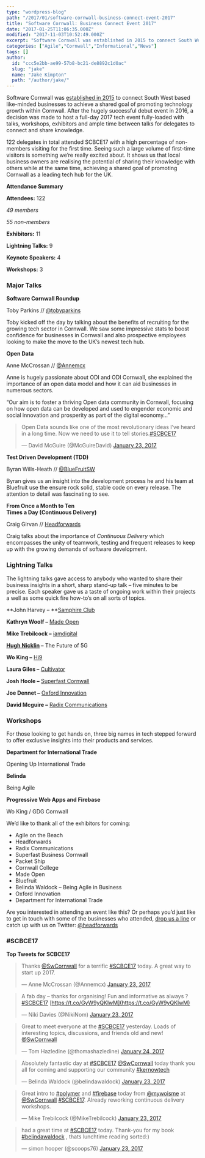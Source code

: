 ```yaml
---
type: "wordpress-blog"
path: "/2017/01/software-cornwall-business-connect-event-2017"
title: "Software Cornwall: Business Connect Event 2017"
date: "2017-01-25T11:06:35.000Z"
modified: "2017-11-03T10:52:49.000Z"
excerpt: "Software Cornwall was established in 2015 to connect South West based like-minded businesses to achieve a shared goal of promoting technology growth within Cornwall. After the hugely successful debut event in 2016, a decision was made to host a full-day 2017 tech event fully-loaded with talks, workshops, exhibitors and ample time between talks for delegates to …"
categories: ["Agile","Cornwall","Informational","News"]
tags: []
author:
  id: "ccc5e2bb-ae99-57b8-bc21-de8892c1d0ac"
  slug: "jake"
  name: "Jake Kimpton"
  path: "/author/jake/"
---
```

Software Cornwall was [established in 2015](https://www.softwarecornwall.org/about-us/) to connect South West based like-minded businesses to achieve a shared goal of promoting technology growth within Cornwall. After the hugely successful debut event in 2016, a decision was made to host a full-day 2017 tech event fully-loaded with talks, workshops, exhibitors and ample time between talks for delegates to connect and share knowledge.

122 delegates in total attended SCBCE17 with a high percentage of non-members visiting for the first time. Seeing such a large volume of first-time visitors is something we’re really excited about. It shows us that local business owners are realising the potential of sharing their knowledge with others while at the same time, achieving a shared goal of promoting Cornwall as a leading tech hub for the UK.

**Attendance Summary**

**Attendees:** 122

_49 members_

_55 non-members_

**Exhibitors:** 11

**Lightning Talks:** 9

**Keynote Speakers:** 4

**Workshops:** 3

### Major Talks

**Software Cornwall Roundup**

Toby Parkins // [@tobyparkins](https://twitter.com/tobyparkins)

Toby kicked off the day by talking about the benefits of recruiting for the growing tech sector in Cornwall. We saw some impressive stats to boost confidence for businesses in Cornwall and also prospective employees looking to make the move to the UK’s newest tech hub.

**Open Data**

Anne McCrossan // [@Annemcx](https://twitter.com/Annemcx)

Anne is hugely passionate about ODI and ODI Cornwall, she explained the importance of an open data model and how it can aid businesses in numerous sectors.

“Our aim is to foster a thriving Open data community in Cornwall, focusing on how open data can be developed and used to engender economic and social innovation and prosperity as part of the digital economy…”

> Open Data sounds like one of the most revolutionary ideas I’ve heard in a long time. Now we need to use it to tell stories.[#SCBCE17](https://twitter.com/hashtag/SCBCE17?src=hash)
> 
> — David McGuire (@McGuireDavid) [January 23, 2017](https://twitter.com/McGuireDavid/status/823490511981969408)

**Test Driven Development (TDD)**

Byran Wills-Heath // [@BlueFruitSW](https://twitter.com/BluefruitSW)

Byran gives us an insight into the development process he and his team at Bluefruit use the ensure rock solid, stable code on every release. The attention to detail was fascinating to see.

**From Once a Month to Ten**  
**Times a Day (Continuous Delivery)**

Craig Girvan // [Headforwards](https://www.headforwards.com)

Craig talks about the importance of _Continuous Delivery_ which encompasses the unity of teamwork, testing and frequent releases to keep up with the growing demands of software development.

### Lightning Talks

The lightning talks gave access to anybody who wanted to share their business insights in a short, sharp stand-up talk – five minutes to be precise. Each speaker gave us a taste of ongoing work within their projects a well as some quick fire how-to’s on all sorts of topics.

**John Harvey – **[Samphire Club](http://thesamphireclub.co.uk/)

**Kathryn Woolf –** [Made Open](https://www.madeopen.co.uk/)

**Mike Trebilcock –** [iamdigital](https://www.iamdigital.uk/)

**[Hugh Nicklin](https://www.linkedin.com/in/hugh-nicklin-b89536) –** The Future of 5G

**Wo King –** [Hi9](https://hi9.io/)

**Laura Giles –** [Cultivator](http://creativeskills.org.uk/)

**Josh Hoole –** [Superfast Cornwall](http://www.sfbcornwall.co.uk/)

**Joe Dennet –** [Oxford Innovation](http://www.oxin.co.uk/)

**David Mcguire –** [Radix Communications](https://radix-communications.com/)

### Workshops

For those looking to get hands on, three big names in tech stepped forward to offer exclusive insights into their products and services.

**Department for International Trade**

Opening Up International Trade

**Belinda**

Being Agile

**Progressive Web Apps and Firebase**

Wo King / GDG Cornwall

We’d like to thank all of the exhibitors for coming:

*   Agile on the Beach
*   Headforwards
*   Radix Communications
*   Superfast Business Cornwall
*   Packet Ship
*   Cornwall College
*   Made Open
*   Bluefruit
*   Belinda Waldock – Being Agile in Business
*   Oxford Innovation
*   Department for International Trade

Are you interested in attending an event like this? Or perhaps you’d just like to get in touch with some of the businesses who attended, [drop us a line](mailto:hello@headforwards.com) or catch up with us on Twitter: [@headforwards](https://twitter.com/Headforwards)

### #SCBCE17

**Top Tweets for SCBCE17**

> Thanks [@SwCornwall](https://twitter.com/SwCornwall) for a terrific [#SCBCE17](https://twitter.com/hashtag/SCBCE17?src=hash) today. A great way to start up 2017.
> 
> — Anne McCrossan (@Annemcx) [January 23, 2017](https://twitter.com/Annemcx/status/823571369451462656)

> A fab day – thanks for organising! Fun and informative as always ? [#SCBCE17](https://twitter.com/hashtag/SCBCE17?src=hash) [https://t.co/GyW9yQKlwM](https://t.co/GyW9yQKlwM)
> 
> — Niki Davies (@NikiNom) [January 23, 2017](https://twitter.com/NikiNom/status/823589032147959809)

> Great to meet everyone at the [#SCBCE17](https://twitter.com/hashtag/SCBCE17?src=hash) yesterday. Loads of interesting topics, discussions, and friends old and new! [@SwCornwall](https://twitter.com/SwCornwall)
> 
> — Tom Hazledine (@thomashazledine) [January 24, 2017](https://twitter.com/thomashazledine/status/823822842269732866)

> Absolutely fantastic day at [#SCBCE17](https://twitter.com/hashtag/SCBCE17?src=hash) [@SwCornwall](https://twitter.com/SwCornwall) today thank you all for coming and supporting our community [#kernowtech](https://twitter.com/hashtag/kernowtech?src=hash)
> 
> — Belinda Waldock (@belindawaldock) [January 23, 2017](https://twitter.com/belindawaldock/status/823567089252368385)

> Great intro to [#polymer](https://twitter.com/hashtag/polymer?src=hash) and [#firebase](https://twitter.com/hashtag/firebase?src=hash) today from [@mywoisme](https://twitter.com/mywoisme) at [@SwCornwall](https://twitter.com/SwCornwall) [#SCBCE17](https://twitter.com/hashtag/SCBCE17?src=hash). Already reworking continuous delivery workshops.
> 
> — Mike Trebilcock (@MikeTrebilcock) [January 23, 2017](https://twitter.com/MikeTrebilcock/status/823619713204883459)

> had a great time at [#SCBCE17](https://twitter.com/hashtag/SCBCE17?src=hash) today. Thank-you for my book [#belindawaldock](https://twitter.com/hashtag/belindawaldock?src=hash) , thats lunchtime reading sorted:)
> 
> — simon hooper (@scoops76) [January 23, 2017](https://twitter.com/scoops76/status/823611551802421248)

